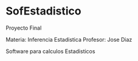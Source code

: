 # SofEstadistico

Proyecto Final

Materia: Inferencia Estadistica
Profesor: Jose Diaz

Software para calculos Estadisticos

